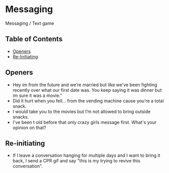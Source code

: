 # Messaging

Messaging / Text game

## Table of Contents

* [Openers](#openers)
* [Re-Initiating](#re-initiating)

## Openers

* Hey im from the future and we’re married but like we’ve been fighting recently over what our
first date was. You keep saying it was dinner but im sure it was a movie."
* Did it hurt when you fell... from the vending machine cause you’re a total snack.
* I would take you to the movies but I’m not allowed to bring outside snacks.
* I've been t old before that only crazy girls message first. What's your opinion on that?

## Re-initiating
* If I leave a conversation hanging for multiple days and I want to bring it back, I send a CPR gif
and say "this is my trying to revive this conversation".
